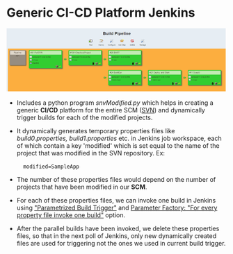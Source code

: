 # Generic CI-CD Platform Jenkins
![Image](/Pipeline.png?raw=true "Generic CI/CD Pipeline Jenkins")
- Includes a python program <i>snvModified.py</i> which helps in creating a generic <b>CI/CD</b> platform for the entire SCM (<u>SVN</u>) and dynamically trigger builds for each of the modified projects.

- It dynamically generates temporary properties files like <i>build0.properties, build1.properties</i> etc. in Jenkins job workspace, each of which contain a key 'modified' which is set equal to the name of the project that was modified in the SVN repository. Ex: 
        
        modified=SampleApp 
                
- The number of these properties files would depend on the number of projects that have been modified in our <b>SCM</b>.

- For each of these properties files, we can invoke one build in Jenkins using <u>"Parametrized Build Trigger"</u> and <u>Parameter Factory: "For every property file invoke one build"</u> option.

- After the parallel builds have been invoked, we delete these properties files, so that in the next poll of Jenkins, only new dynamically created files are used for triggering not the ones we used in current build trigger.
